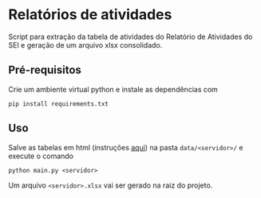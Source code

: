 # Relatórios de atividades

Script para extração da tabela de atividades do Relatório de Atividades do SEI e geração de um arquivo xlsx consolidado.

## Pré-requisitos

Crie um ambiente virtual python e instale as dependências com

```
pip install requirements.txt
```

## Uso

Salve as tabelas em html (instruções [aqui]()) na pasta `data/<servidor>/` e execute o comando

```
python main.py <servidor>
```

Um arquivo `<servidor>.xlsx` vai ser gerado na raiz do projeto.